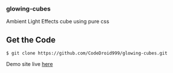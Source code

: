 ### glowing-cubes
Ambient Light Effects cube using pure css

## Get the Code

```
$ git clone https://github.com/CodeDroid999/glowing-cubes.git

```






Demo site live <a href="">here</a>

